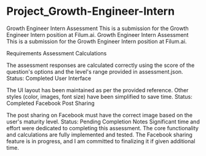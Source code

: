 ﻿# Project_Growth-Engineer-Intern
Growth Engineer Intern Assessment
This is a submission for the Growth Engineer Intern position at Filum.ai.
Growth Engineer Intern Assessment
This is a submission for the Growth Engineer Intern position at Filum.ai.

Requirements
Assessment Calculations

The assessment responses are calculated correctly using the score of the question's options and the level's range provided in assessment.json.
Status: Completed
User Interface

The UI layout has been maintained as per the provided reference. Other styles (color, images, font size) have been simplified to save time.
Status: Completed
Facebook Post Sharing

The post sharing on Facebook must have the correct image based on the user's maturity level.
Status: Pending Completion
Notes
Significant time and effort were dedicated to completing this assessment.
The core functionality and calculations are fully implemented and tested.
The Facebook sharing feature is in progress, and I am committed to finalizing it if given additional time.
